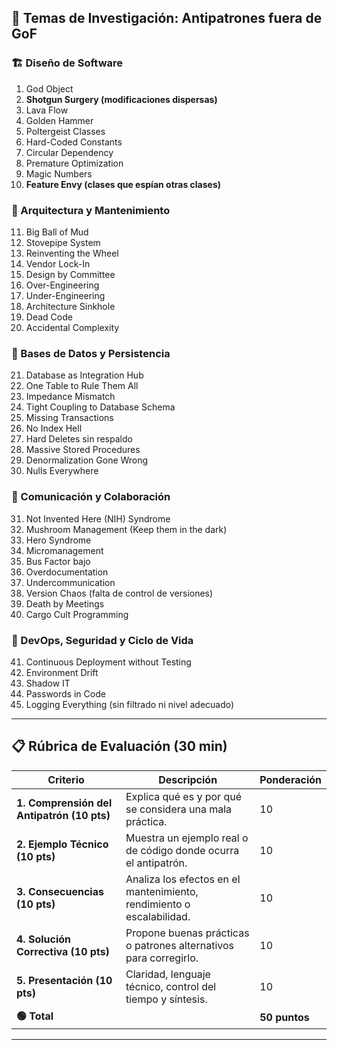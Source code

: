 

## 🧠 Temas de Investigación: Antipatrones fuera de GoF

### 🏗️ Diseño de Software

1. God Object
2. **Shotgun Surgery (modificaciones dispersas)**
3. Lava Flow
4. Golden Hammer
5. Poltergeist Classes
6. Hard-Coded Constants
7. Circular Dependency
8. Premature Optimization
9. Magic Numbers
10. **Feature Envy (clases que espían otras clases)**

### 🔁 Arquitectura y Mantenimiento

11. Big Ball of Mud
12. Stovepipe System
13. Reinventing the Wheel
14. Vendor Lock-In
15. Design by Committee
16. Over-Engineering
17. Under-Engineering
18. Architecture Sinkhole
19. Dead Code
20. Accidental Complexity

### 🧩 Bases de Datos y Persistencia

21. Database as Integration Hub
22. One Table to Rule Them All
23. Impedance Mismatch
24. Tight Coupling to Database Schema
25. Missing Transactions
26. No Index Hell
27. Hard Deletes sin respaldo
28. Massive Stored Procedures
29. Denormalization Gone Wrong
30. Nulls Everywhere

### 💬 Comunicación y Colaboración

31. Not Invented Here (NIH) Syndrome
32. Mushroom Management (Keep them in the dark)
33. Hero Syndrome
34. Micromanagement
35. Bus Factor bajo
36. Overdocumentation
37. Undercommunication
38. Version Chaos (falta de control de versiones)
39. Death by Meetings
40. Cargo Cult Programming

### 🚀 DevOps, Seguridad y Ciclo de Vida

41. Continuous Deployment without Testing
42. Environment Drift
43. Shadow IT
44. Passwords in Code
45. Logging Everything (sin filtrado ni nivel adecuado)

---

## 📋 Rúbrica de Evaluación (30 min)

| Criterio                                   | Descripción                                                           | Ponderación   |
| ------------------------------------------ | --------------------------------------------------------------------- | ------------- |
| **1. Comprensión del Antipatrón (10 pts)** | Explica qué es y por qué se considera una mala práctica.              | 10            |
| **2. Ejemplo Técnico (10 pts)**            | Muestra un ejemplo real o de código donde ocurra el antipatrón.       | 10            |
| **3. Consecuencias (10 pts)**              | Analiza los efectos en el mantenimiento, rendimiento o escalabilidad. | 10            |
| **4. Solución Correctiva (10 pts)**        | Propone buenas prácticas o patrones alternativos para corregirlo.     | 10            |
| **5. Presentación (10 pts)**               | Claridad, lenguaje técnico, control del tiempo y síntesis.            | 10            |
| **🟢 Total**                               |                                                                       | **50 puntos** |

---


